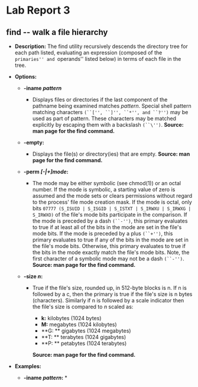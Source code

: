 # Lab Report 3

## find -- walk a file hierarchy

* **Description:** The find utility recursively descends the directory tree for each path listed, evaluating an
  expression (composed of the ``primaries'' and ``operands'' listed below) in terms of each file in
  the tree.

* **Options:**

  * **-iname _pattern_**  
    
    * Displays files or directories if the last component of the pathname being examined matches _pattern_.  Special shell pattern matching characters `(``['', ``]'', ``*'', and ``?'')` may be used as part of pattern.  These characters may be matched explicitly by escaping them with a backslash `(``\'')`. **Source: man page for the find command.**
    
  * **-empty:** 
  
    * Displays the file(s) or directory(ies) that are empty. **Source: man page for the find command.**
  
  * **-perm _[-|+]mode_:**
  
    *  The mode may be either symbolic (see chmod(1)) or an octal number.  If the mode is symbolic, a starting value of zero is assumed and the mode sets or clears permissions without regard to the process' file mode creation mask.  If the mode is octal, only bits `07777 (S_ISUID | S_ISGID | S_ISTXT | S_IRWXU | S_IRWXG | S_IRWXO)` of the file's mode bits participate in the comparison.  If the mode is preceded by a dash `(``-'')`, this primary evaluates to true if at least all of the bits in the mode are set in the file's mode bits.  If the mode is preceded by a plus `(``+'')`, this primary evaluates to true if any of the bits in the mode are set in the file's mode bits.  Otherwise, this primary evaluates to true if the bits in the mode exactly match the file's mode bits.  Note, the first character of a symbolic mode may not be a dash `(``-'')`. **Source: man page for the find command.**
  
  * **-size _n_:**
  
    * True if the file's size, rounded up, in 512-byte blocks is n.  If n is followed by a c, then the primary is true if the file's size is n bytes (characters).  Similarly if n is followed by a scale indicator then the file's size is compared to _n_ scaled as:
  
      * **k:** kilobytes (1024 bytes)
      * **M:** megabytes (1024 kilobytes)
      * **G: ** gigabytes (1024 megabytes)
      * **T: ** terabytes (1024 gigabytes)
      * **P: ** petabytes (1024 terabytes)
  
      **Source: man page for the find command.**

* **Examples:**
  * **-iname _pattern_:**
    * 